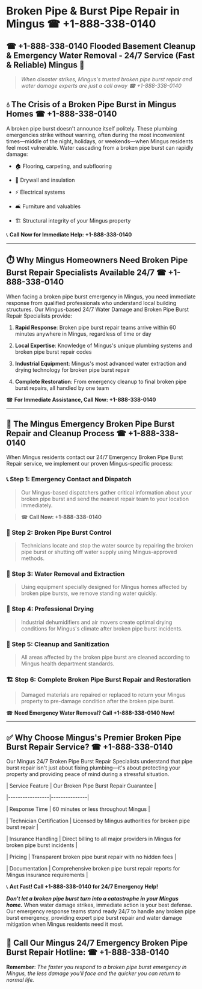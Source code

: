 # Broken Pipe & Burst Pipe Repair in Mingus ☎ +1-888-338-0140  
## ☎ +1-888-338-0140 Flooded Basement Cleanup & Emergency Water Removal - 24/7 Service (Fast & Reliable) Mingus 🚨  

> *When disaster strikes, Mingus's trusted broken pipe burst repair and water damage experts are just a call away ☎ +1-888-338-0140*  

## 💧 The Crisis of a Broken Pipe Burst in Mingus Homes ☎ +1-888-338-0140  

A broken pipe burst doesn't announce itself politely. These plumbing emergencies strike without warning, often during the most inconvenient times—middle of the night, holidays, or weekends—when Mingus residents feel most vulnerable. Water cascading from a broken pipe burst can rapidly damage:  

* 🏠 Flooring, carpeting, and subflooring  
* 🧱 Drywall and insulation  
* ⚡ Electrical systems  
* 🛋️ Furniture and valuables  
* 🏗️ Structural integrity of your Mingus property  

📞 **Call Now for Immediate Help: +1-888-338-0140**  

---  

## ⏱️ Why Mingus Homeowners Need Broken Pipe Burst Repair Specialists Available 24/7 ☎ +1-888-338-0140  

When facing a broken pipe burst emergency in Mingus, you need immediate response from qualified professionals who understand local building structures. Our Mingus-based 24/7 Water Damage and Broken Pipe Burst Repair Specialists provide:  

1. **Rapid Response**: Broken pipe burst repair teams arrive within 60 minutes anywhere in Mingus, regardless of time or day  
2. **Local Expertise**: Knowledge of Mingus's unique plumbing systems and broken pipe burst repair codes  
3. **Industrial Equipment**: Mingus's most advanced water extraction and drying technology for broken pipe burst repair  
4. **Complete Restoration**: From emergency cleanup to final broken pipe burst repairs, all handled by one team  

☎ **For Immediate Assistance, Call Now: +1-888-338-0140**  

---  

## 🔧 The Mingus Emergency Broken Pipe Burst Repair and Cleanup Process ☎ +1-888-338-0140  

When Mingus residents contact our 24/7 Emergency Broken Pipe Burst Repair service, we implement our proven Mingus-specific process:  

### 📞 Step 1: Emergency Contact and Dispatch  
> Our Mingus-based dispatchers gather critical information about your broken pipe burst and send the nearest repair team to your location immediately.  
> ☎ **Call Now: +1-888-338-0140**  

### 🚿 Step 2: Broken Pipe Burst Control  
> Technicians locate and stop the water source by repairing the broken pipe burst or shutting off water supply using Mingus-approved methods.  

### 🌊 Step 3: Water Removal and Extraction  
> Using equipment specially designed for Mingus homes affected by broken pipe bursts, we remove standing water quickly.  

### 💨 Step 4: Professional Drying  
> Industrial dehumidifiers and air movers create optimal drying conditions for Mingus's climate after broken pipe burst incidents.  

### 🧼 Step 5: Cleanup and Sanitization  
> All areas affected by the broken pipe burst are cleaned according to Mingus health department standards.  

### 🏗️ Step 6: Complete Broken Pipe Burst Repair and Restoration  
> Damaged materials are repaired or replaced to return your Mingus property to pre-damage condition after the broken pipe burst.  

☎ **Need Emergency Water Removal? Call +1-888-338-0140 Now!**  

---  

## ✅ Why Choose Mingus's Premier Broken Pipe Burst Repair Service? ☎ +1-888-338-0140  

Our Mingus 24/7 Broken Pipe Burst Repair Specialists understand that pipe burst repair isn't just about fixing plumbing—it's about protecting your property and providing peace of mind during a stressful situation.  

| Service Feature | Our Broken Pipe Burst Repair Guarantee |  
|-----------------|---------------|  
| Response Time | 60 minutes or less throughout Mingus |  
| Technician Certification | Licensed by Mingus authorities for broken pipe burst repair |  
| Insurance Handling | Direct billing to all major providers in Mingus for broken pipe burst incidents |  
| Pricing | Transparent broken pipe burst repair with no hidden fees |  
| Documentation | Comprehensive broken pipe burst repair reports for Mingus insurance requirements |  

📞 **Act Fast! Call +1-888-338-0140 for 24/7 Emergency Help!**  

***Don't let a broken pipe burst turn into a catastrophe in your Mingus home.*** When water damage strikes, immediate action is your best defense. Our emergency response teams stand ready 24/7 to handle any broken pipe burst emergency, providing expert pipe burst repair and water damage mitigation when Mingus residents need it most.  

## 📱 Call Our Mingus 24/7 Emergency Broken Pipe Burst Repair Hotline: ☎ +1-888-338-0140  

**Remember**: *The faster you respond to a broken pipe burst emergency in Mingus, the less damage you'll face and the quicker you can return to normal life.*